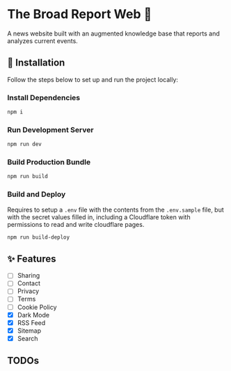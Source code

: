 # The Broad Report Web 📰

A news website built with an augmented knowledge base that reports and analyzes current events.

## 🚀 Installation

Follow the steps below to set up and run the project locally:

### Install Dependencies

```bash
npm i
```

### Run Development Server

```bash
npm run dev
```

### Build Production Bundle

```bash
npm run build
```

### Build and Deploy

Requires to setup a `.env` file with the contents from the `.env.sample` file, but with the secret values filled in, 
including a Cloudflare token with permissions to read and write cloudflare pages.

```bash
npm run build-deploy
```

## ✨ Features

- [ ] Sharing
- [ ] Contact
- [ ] Privacy
- [ ] Terms
- [ ] Cookie Policy
- [x] Dark Mode
- [x] RSS Feed
- [x] Sitemap
- [x] Search

## TODOs
